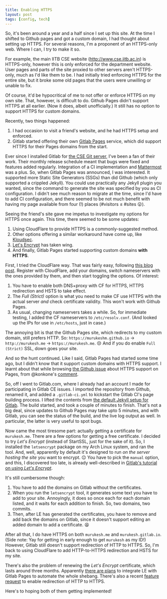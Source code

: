 ```yaml
---
title: Enabling HTTPS
layout: post
tags: [config, tech]
---
```


So, it's been around a year and a half since I set up this site. At the time I
shifted to Github pages and got a custom domain, I had thought about setting up
HTTPS. For several reasons, I'm a proponent of an HTTPS-only web. Where I can, I
try to make it so.

For example, the main IITB CSE website (<http://www.cse.iitb.ac.in>) is
HTTPS-only, however this is only enforced for the department website. User pages
and parts of the site proxied to other servers aren't HTTPS-only, much as I'd
like them to be. I had initially tried enforcing HTTPS for the entire site, but
it broke some old pages that the users were unwilling or unable to fix.

Of course, it'd be hypocritical of me to not offer or enforce HTTPS on my own
site. That, however, is difficult to do. Github Pages didn't support HTTPS at
all earlier. (Now it does, albeit unofficially.) It still has no option to
support HTTPS for custom domains.

<!-- section -->

Recently, two things happened:

1. I had occasion to visit a friend's website, and he had HTTPS setup and
   enforced.
2. Gitlab started offering their own [Gitlab Pages][gitlab-pages] service, which
   did support HTTPS for their Pages domains from the start.

Ever since I installed Gitlab for [the CSE Git server][git.cse], I've been a fan
of their work. Their monthly release schedule meant that bugs were fixed and
features added regularly. Integration of a CI implementation and
[Mattermost][mm] was a plus. So, when Gitlab Pages was announced, I was
interested. It supported more Static Site Generators (SSGs) than did Github
(which only supported a crippled Jekyll). You could use practically any Jekyll
plugin you wanted, since the command to generate the site was specified by you
as CI configuration. I didn't see much reason to migrate at the time, since I'd
have to add CI configuration, and there seemed to be not much benefit with
having my page available from four (!) places (#visitors &le; #sites
:stuck_out_tongue:).

Seeing the friend's site gave me impetus to investigate my options for HTTPS
once again. This time, there seemed to be some updates:

1. Using CloudFlare to provide HTTPS is a commonly-suggested method.
2. Other options offering a similar workaround have come up, like
   [Kloudsec][ks].
3. [Let's Encrypt][le] has taken wing.
4. And finally, Gitlab Pages started supporting custom domains **with HTTPS**.

<!-- section -->

First, I tried the CloudFlare way. That was fairly easy, following [this blog
post][ssl-ubuntu-blog]. Register with CloudFlare, add your domains, switch
nameservers with the ones provided by them, and then start toggling the options.
Of interest:

1. You have to enable both DNS+proxy with CF for HTTPS, HTTPS redirection and
   HSTS to take effect.
2. The *Full (Strict)* option is what you need to make CF use HTTPS with the
   actual server *and* check certificate validity. This won't work with Github
   Pages.
3. As usual, changing nameservers takes a while. So, for immediate testing, I
   added the CF nameservers to `/etc/resolv.conf`. (And looked up the IPs for
   use in `/etc/hosts`, just in case.)

The annoying bit is that the Github Pages site, which redirects to my custom
domain, still prefers HTTP. So: `https://murukeshm.github.io` →
`http://murukesh.me` → `https://murukesh.me`. :unamused: And if you do enable
`Full (Strict)` SSL, down goes your site.

<!-- section -->

And so the hunt continued. Like I said, Gitlab Pages had started some time ago,
but I didn't know that it support custom domains with HTTPS support. I learnt
about that while browsing [the Github issue][#156] about HTTPS support on Pages,
from @konkone's [comment][156-comment].

So, off I went to Gitlab.com, where I already had an account I made for
participating in Gitlab CE issues. I imported the repository from Github,
renamed it, and added a `.gitlab-ci.yml` to kickstart the Gitlab CI's page
building process. I lifted the contents from [the default Jekyll setup for
Gitlab][gitlab-jekyll]. The build started, and took a couple of minutes to
finish. That's not a big deal, since updates to Github Pages may take upto 5
minutes, and with Gitlab, you can see the status of the build, and the live log
output as well. In particular, the latter is very useful to spot bugs.

Now came the most tiresome part: actually getting a certificate for
`murukesh.me`. There are a few options for getting a free certificate. I decided
to try *Let's Encrypt* (instead of StartSSL, just for the sake of it). So, I
installed the `letsencrypt` package on my Arch Linux system, and ran the tool.
And, well, apparently by default it's designed to run *on the server hosting
the site* you want to encrypt. :neutral_face: You have to pick the `manual`
option, and this, I discovered too late, is already well-described in [Gitlab's
tutorial on using *Let's Encrypt*][gitlab-le].

It's still cumbersome though:

1. You have to add the domains on Gitlab without the certificates.
2. When you run the `letsencrypt` tool, it generates some text you have to add
   to your site. Annoyingly, it does so once each for each domain listed, and it
   waits for each addition to finish. So, two domains, two commits.
3. Then, after LE has generated the certificates, you have to remove and add
   back the domains on Gitlab, since it doesn't support editing an added domain
   to add a certificate. :tired_face:

<!-- section -->

After all that, I do have HTTPS on both `murukesh.me` and `murukesh.gitlab.io`.
(Side note: Yay for getting in early enough to get `murukesh` as my ID!)
However, Gitlab still doesn't support redirection of HTTP to HTTPS. So, I'm back
to using CloudFlare to add HTTP-to-HTTPS redirection and HSTS for my site.

There's also the problem of renewing the *Let's Encrypt* certificate, which
lasts around three months. Apparently [there are plans][gitlab-474] to
integrate LE with Gitlab Pages to automate the whole shebang. There's also a
recent [feature request][gitlab-721] to enable redirection of HTTP to HTTPS.

Here's to hoping both of them getting implemented!

[git.cse]: https://git.cse.iitb.ac.in 
[ssl-ubuntu-blog]: https://developer.ubuntu.com/en/blog/2016/02/17/how-host-your-static-site-https-github-pages-and-cloudflare/
[ks]: https://kloudsec.com/github-pages/new 
[le]: https://letsencrypt.org/getting-started/ 
[gitlab-pages]: https://about.gitlab.com/2016/04/07/gitlab-pages-setup/
[mm]: https://www.mattermost.org/
[#156]: https://github.com/isaacs/github/issues/156
[156-comment]: https://github.com/isaacs/github/issues/156#issuecomment-206421767
[gitlab-jekyll]: https://gitlab.com/jekyll-themes/default-bundler
[gitlab-le]: https://about.gitlab.com/2016/04/11/tutorial-securing-your-gitlab-pages-with-tls-and-letsencrypt/
[gitlab-474]: https://gitlab.com/gitlab-org/gitlab-ee/issues/474
[gitlab-721]: https://gitlab.com/gitlab-com/support-forum/issues/721
